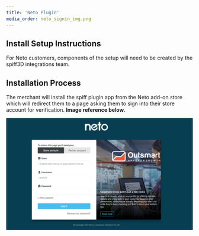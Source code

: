 ```yaml
---
title: 'Neto Plugin'
media_order: neto_signin_img.png
---
```


## Install Setup Instructions
For Neto customers, components of the setup will need to be created by the spiff3D integrations team.

## Installation Process
The merchant will install the spiff plugin app from the Neto add-on store which will redirect them to a page asking them to sign into their store account for verification. **Image reference  below.**
 
![](neto_signin_img.png)